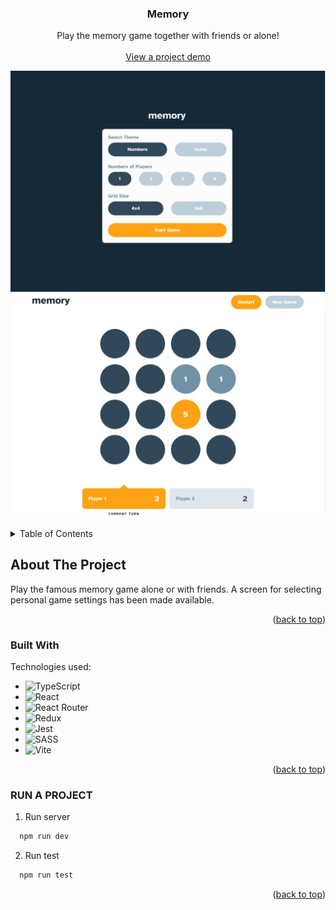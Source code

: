 <p id="readme-top"></p>
<div align="center">
  <h3 align="center">Memory</h3>

  <p align="center">
     Play the memory game together with friends or alone!
    <br />
    <br />
    <a href="https://memory-seven-ivory.vercel.app/">View a project demo</a>
  </p>

![My Image](./src/assets/images/preview.png)
![My Image](./src/assets/images/preview-dashboard.png)

</div>

<!-- TABLE OF CONTENTS -->
<details>
  <summary>Table of Contents</summary>
  <ol>
    <li>
      <a href="#about-the-project">About The Project</a>
      <ul>
        <li><a href="#built-with">Built With</a></li>
      </ul>
    </li>
    <li>
      <a href="#getting-started">Getting Started</a>
      <ul>
        <li><a href="#installation">Installation</a></li>
      </ul>
    </li>
  </ol>
</details>

<!-- ABOUT THE PROJECT -->

## About The Project

Play the famous memory game alone or with friends.
A screen for selecting personal game settings has been made available.

<p align="right">(<a href="#readme-top">back to top</a>)</p>

### Built With

Technologies used:

- ![TypeScript](https://img.shields.io/badge/typescript-%23007ACC.svg?style=for-the-badge&logo=typescript&logoColor=white)
- ![React](https://img.shields.io/badge/react-%2320232a.svg?style=for-the-badge&logo=react&logoColor=%2361DAFB)
- ![React Router](https://img.shields.io/badge/React_Router-CA4245?style=for-the-badge&logo=react-router&logoColor=white)
- ![Redux](https://img.shields.io/badge/redux-%23593d88.svg?style=for-the-badge&logo=redux&logoColor=white)
- ![Jest](https://img.shields.io/badge/-jest-%23C21325?style=for-the-badge&logo=jest&logoColor=white)
- ![SASS](https://img.shields.io/badge/SASS-hotpink.svg?style=for-the-badge&logo=SASS&logoColor=white)
- ![Vite](https://img.shields.io/badge/vite-%23646CFF.svg?style=for-the-badge&logo=vite&logoColor=white)

<p align="right">(<a href="#readme-top">back to top</a>)</p>

<!-- GETTING STARTED -->

### RUN A PROJECT

1. Run server

```sh
  npm run dev
```

2. Run test

```sh
  npm run test
```

<p align="right">(<a href="#readme-top">back to top</a>)</p>
